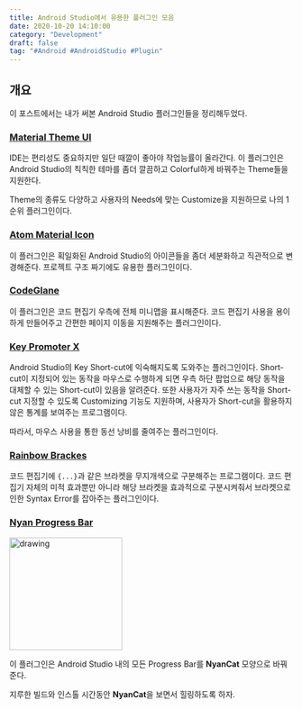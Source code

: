 ```yaml
---
title: Android Studio에서 유용한 플러그인 모음
date: 2020-10-20 14:10:00
category: "Development"
draft: false
tag: "#Android #AndroidStudio #Plugin"
---
```


## 개요

이 포스트에서는 내가 써본 Android Studio 플러그인들을 정리해두었다.

### [Material Theme UI](https://plugins.jetbrains.com/plugin/8006-material-theme-ui)

IDE는 편리성도 중요하지만 일단 때깔이 좋아야 작업능률이 올라간다.
이 플러그인은 Android Studio의 칙칙한 테마를 좀더 깔끔하고 Colorful하게 바꿔주는 Theme들을 지원한다.

Theme의 종류도 다양하고 사용자의 Needs에 맞는 Customize을 지원하므로 나의 1순위 플러그인이다.

### [Atom Material Icon](https://plugins.jetbrains.com/plugin/10044-atom-material-icons)

이 플러그인은 획일화된 Android Studio의 아이콘들을 좀더 세분화하고 직관적으로 변경해준다.
프로젝트 구조 짜기에도 유용한 플러그인이다.

### [CodeGlane](https://plugins.jetbrains.com/plugin/7275-codeglance)

이 플러그인은 코드 편집기 우측에 전체 미니맵을 표시해준다.
코드 편집기 사용을 용이하게 만들어주고 간편한 페이지 이동을 지원해주는 플러그인이다.

### [Key Promoter X](https://plugins.jetbrains.com/plugin/9792-key-promoter-x)

Android Studio의 Key Short-cut에 익숙해지도록 도와주는 플러그인이다.
Short-cut이 지정되어 있는 동작을 마우스로 수행하게 되면 우측 하단 팝업으로 해당 동작을 대체할 수 있는 Short-cut이 있음을 알려준다.
또한 사용자가 자주 쓰는 동작을 Short-cut 지정할 수 있도록 Customizing 기능도 지원하며, 사용자가 Short-cut을 활용하지 않은 통계를 보여주는 프로그램이다.

따라서, 마우스 사용을 통한 동선 낭비를 줄여주는 플러그인이다.

### [Rainbow Brackes](https://plugins.jetbrains.com/plugin/10080-rainbow-brackets)

코드 편집기에 `{...}`과 같은 브라켓을 무지개색으로 구분해주는 프로그램이다. 코드 편집기 자체의 미적 효과뿐만 아니라 해당 브라켓을 효과적으로 구분시켜줘서 브라켓으로 인한 Syntax Error를 잡아주는 플러그인이다.

### [Nyan Progress Bar](https://plugins.jetbrains.com/plugin/8575-nyan-progress-bar)

<img src="https://plugins.jetbrains.com/files/8575/73820/icon/META-INF_pluginIcon.svg" alt="drawing" width="200"/>

이 플러그인은 Android Studio 내의 모든 Progress Bar를 **NyanCat** 모양으로 바꿔준다.

지루한 빌드와 인스톨 시간동안 **NyanCat**을 보면서 힐링하도록 하자.
